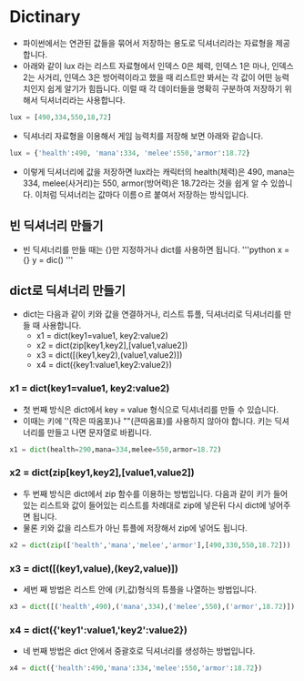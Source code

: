 # Dictinary
* 파이썬에서는 연관된 값들을 묶어서 저장하는 용도로 딕셔너리라는 자료형을 제공합니다.
* 아래와 같이 lux 라는 리스트 자료형에서 인덱스 0은 체력, 인덱스 1은 마나, 인덱스 2는 사거리, 인덱스 3은 방어력이라고 했을 때 리스트만 봐서는 각 값이 어떤 능력치인지 쉽게 알기가 힘듭니다. 이럴 때 각 데이터들을 명확히 구분하여 저장하기 위해서 딕셔너리라는 사용합니다.
```python
lux = [490,334,550,18,72]
```
* 딕셔너리 자료형을 이용해서 게임 능력치를 저장해 보면 아래와 같습니다.
```python
lux = {'health':490, 'mana':334, 'melee':550,'armor':18.72}
```
* 이렇게 딕셔너리에 값을 저장하면 lux라는 캐릭터의 health(체력)은 490, mana는 334, melee(사거리)는 550, armor(방어력)은 18.72라는 것을 쉽게 알 수 있씁니다. 이처럼 딕셔너리는 값마다 이름ㅇ르 붙여서 저장하는 방식입니다.

## 빈 딕셔너리 만들기
* 빈 딕셔너리를 만들 때는 {}만 지정하거나 dict를 사용하면 됩니다.
'''python
x = {}
y = dic()
'''

## dict로 딕셔너리 만들기
* dict는 다음과 같이 키와 값을 연결하거나, 리스트 튜플, 딕셔너리로 딕셔너리를 만들 때 사용합니다.
    * x1 = dict(key1=value1, key2:value2)
    * x2 = dict(zip[key1,key2],[value1,value2])
    * x3 = dict([(key1,key2),(value1,value2)])
    * x4 = dict({key1:value1,key2:value2})

### x1 = dict(key1=value1, key2:value2)
* 첫 번째 방식은 dict에서 key = value 형식으로 딕셔너리를 만들 수 있습니다.
* 이때는 키에 ''(작은 따옴포)나 ""(큰따옴표)를 사용하지 않아야 합니다. 키는 딕셔너리를 만들고 나면 문자열로 바뀝니다.
```python
x1 = dict(health=290,mana=334,melee=550,armor=18.72)
```

### x2 = dict(zip[key1,key2],[value1,value2])
* 두 번째 방식은 dict에서 zip 함수를 이용하는 방법입니다. 다음과 같이 키가 들어 있는 리스트와 값이 들어있는 리스트를 차례대로 zip에 넣은뒤 다시 dict에 넣어주면 됩니다.
* 물론 키와 값을 리스트가 아닌 튜플에 저장해서 zip에 넣어도 됩니다.
```python
x2 = dict(zip(['health','mana','melee','armor'],[490,330,550,18.72]))
```

### x3 = dict([(key1,value),(key2,value)])
* 세번 째 방법은 리스트 안에 (키,값)형식의 튜플을 나열하는 방법입니다.
```python
x3 = dict([('health',490),('mana',334),('melee',550),('armor',18.72)])
```

### x4 = dict({'key1':value1,'key2':value2})
* 네 번째 방법은 dict 안에서 중괄호로 딕셔너리를 생성하는 방법입니다.
```python
x4 = dict({'health':490,'mana':334,'melee':550,'armor':18.72})
```
